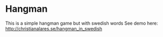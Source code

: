 # Hangman
This is a simple hangman game but with swedish words
See demo here: http://christianalares.se/hangman_in_swedish
